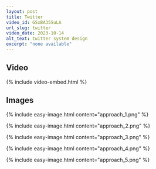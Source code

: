 ```yaml
---
layout: post
title: Twitter
video_id: GSxBA35SuLA
url_slug: twitter
video_date: 2023-10-14
alt_text: twitter system design
excerpt: "none available"
---
```



## Video

{% include video-embed.html %}


## Images

{% include easy-image.html content="approach_1.png" %}

{% include easy-image.html content="approach_2.png" %}

{% include easy-image.html content="approach_3.png" %}

{% include easy-image.html content="approach_4.png" %}

{% include easy-image.html content="approach_5.png" %}

